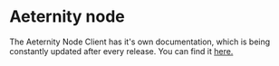 # Aeternity node

The Aeternity Node Client has it's own documentation, which is being constantly updated after every release.
You can find it [here.](http://aeternity-node.readthedocs.io/)
